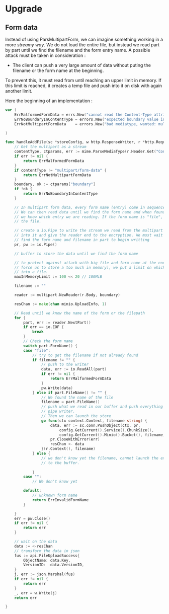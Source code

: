 # Upgrade

## Form data
Instead of using ParsMultipartForm, we can imagine something working in a more
_streamy way_. We do not load the entire file, but instead we read part by part
until we find the filename and the form entry name.
A possible attack must be taken in consideration :
- The client can push a very large amount of data without puting the filename or the form name at the beginning.

To prevent this, it must read from until reaching an upper limit in memory.
If this limit is reached, it creates a temp file and push into it on disk with again another limit.

Here the beginning of an implementation : 
```go
var	(
    ErrMalformedFormData = errs.New("cannot read the Content-Type attribute")
    ErrNoBoundaryInContentType = errors.New("expected boundary value in Content-Type multipart/form-data")
    ErrNotMultipartFormData    = errors.New("bad mediatype, wanted: multipart/form-data")

)

func handleAddFile(sc *storeConfig, w http.ResponseWriter, r *http.Request) error {
	// Get the multipart as a stream
	contentType, ctparams, err := mime.ParseMediaType(r.Header.Get("Content-Type"))
	if err != nil {
		return ErrMalformedFormData
	}
	if contentType != "multipart/form-data" {
		return ErrNotMultipartFormData
	}
	boundary, ok := ctparams["boundary"]
	if !ok {
		return ErrNoBoundaryInContentType
	}

	// In multipart form data, every form name (entry) come in sequence.
	// We can then read data until we find the form name and when found,
	// we know which entry we are reading. If the form name is "file", we are reading
	// the file.

	// create a io.Pipe to write the stream we read from the multipart reader
	// into it and give the reader end to the encryption. We must wait until we
	// find the form name and filename in part to begin writting
	pr, pw := io.Pipe()

	// buffer to store the data until we find the form name

	// to protect against attack with big file and form name at the end (which would)
	// force us to store a too much in memory), we put a limit on which we begin to write
	// into a file.
	maxInMemoryLimit := 100 << 20 // 100MiB

	filename := ""

	reader := multipart.NewReader(r.Body, boundary)

	resChan := make(chan minio.UploadInfo, 1)

	// Read until we know the name of the form or the filepath
	for {
		part, err := reader.NextPart()
		if err == io.EOF {
			break
		}
		// Check the form name
		switch part.FormName() {
		case "file":
			// try to get the filename if not already found
			if filename != "" {
				// push to the writer
				data, err := io.ReadAll(part)
				if err != nil {
					return ErrMalformedFormData
				}
				pw.Write(data)
			} else if part.FileName() != "" {
				// We found the name of the file
				filename = part.FileName()
				// push what we read in our buffer and push everything into the
				// pipe writer.
				// Then we can launch the store
				go func(ctx context.Context, filename string) {
					data, err := sc.conn.PushObject(ctx, pr,
						config.GetCurrent().Service().ChunkSize(),
						config.GetCurrent().Minio().Bucket(), filename, filename, "application/octet-stream")
					pr.CloseWithError(err)
					resChan <- data
				}(r.Context(), filename)
			} else {
				// we don't know yet the filename, cannot launch the execution, push
				// to the buffer.
				
			}
		case "":
			// We don't know yet

		default:
			// unknown form name
			return ErrInvalidFormName
		}

	}
	err = pw.Close()
	if err != nil {
		return err
	}

	// wait on the data
	data := <-resChan
	// transform the data in json
	fus := api.FileUploadSuccess{
		ObjectName: data.Key,
		VersionID:  data.VersionID,
	}
	j, err := json.Marshal(fus)
	if err != nil {
		return err
	}
	_, err = w.Write(j)
	return err

}
```